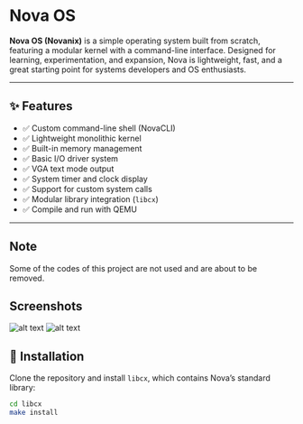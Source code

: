 # Nova OS


**Nova OS (Novanix)** is a simple operating system built from scratch, featuring a modular kernel with a command-line interface. Designed for learning, experimentation, and expansion, Nova is lightweight, fast, and a great starting point for systems developers and OS enthusiasts.

---

## ✨ Features

- ✅ Custom command-line shell (NovaCLI)
- ✅ Lightweight monolithic kernel
- ✅ Built-in memory management
- ✅ Basic I/O driver system
- ✅ VGA text mode output
- ✅ System timer and clock display
- ✅ Support for custom system calls
- ✅ Modular library integration (`libcx`)
- ✅ Compile and run with QEMU

---


## Note
Some of the codes of this project are not used and are about to be removed.

## Screenshots
![alt text](<etc/photos/Screenshot 2025-07-05 at 10.11.10 PM.png>)
![alt text](<etc/Screenshot 2025-07-14 at 2.42.55 PM.png>)
## 🚀 Installation

Clone the repository and install `libcx`, which contains Nova’s standard library:

```bash
cd libcx
make install
